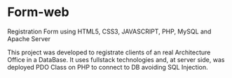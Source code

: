 # Form-web
Registration Form using HTML5, CSS3, JAVASCRIPT, PHP, MySQL and Apache Server

This project was developed to registrate clients of an real Architecture Office in a DataBase.
It uses fullstack technologies and, at server side, was deployed PDO Class on PHP to connect to DB avoiding SQL Injection.
